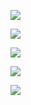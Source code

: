 [![](https://i.imgur.com/HzhumCL.png)]()

[![](https://i.imgur.com/i9hj3p3.png)]()

[![](https://i.imgur.com/jAfMVSo.png)]()

[![](https://i.imgur.com/uZCsc6A.png)]()

[![](https://i.imgur.com/yV5v3Mc.png)]()
